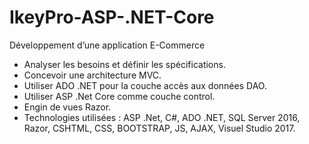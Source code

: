 # IkeyPro-ASP-.NET-Core
Développement d’une application E-Commerce
-	Analyser les besoins et définir les spécifications. 
-	Concevoir une architecture MVC.
-	Utiliser ADO .NET pour la couche accès aux données DAO.
-	Utiliser ASP .Net Core comme couche control.
-	Engin de vues Razor.
-	Technologies utilisées : ASP .Net, C#, ADO .NET, SQL Server 2016, Razor, CSHTML, CSS, BOOTSTRAP, JS, AJAX, Visuel Studio 2017.
